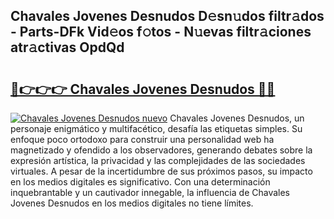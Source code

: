 ## Chavales Jovenes Desnudos D𝚎sn𝚞dos filtr𝚊dos - Parts-DFk Vid𝚎os f𝚘tos - N𝚞evas filtr𝚊ciones atr𝚊ctivas OpdQd

# <h2><a href="http://mb0mvl.tromn.icu/?c=Chavales+Jovenes+Desnudos">🔗👉👉👉 Chavales Jovenes Desnudos 🔗🔗</a></h2>

[![Chavales Jovenes Desnudos nuevo](https://i.imgur.com/pEAQMta.gif)](http://mb0mvl.tromn.icu/?c=Chavales+Jovenes+Desnudos)
Chavales Jovenes Desnudos, un personaje enigmático y multifacético, desafía las etiquetas simples. Su enfoque poco ortodoxo para construir una personalidad web ha magnetizado y ofendido a los observadores, generando debates sobre la expresión artística, la privacidad y las complejidades de las sociedades virtuales. A pesar de la incertidumbre de sus próximos pasos, su impacto en los medios digitales es significativo. Con una determinación inquebrantable y un cautivador innegable, la influencia de Chavales Jovenes Desnudos en los medios digitales no tiene límites.
